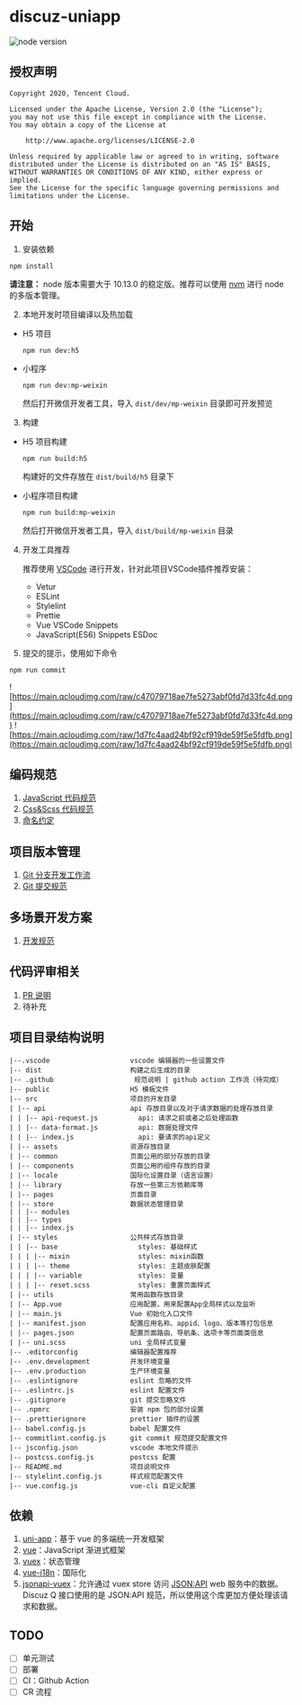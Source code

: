# discuz-uniapp

![node version](https://img.shields.io/badge/node-%3E%3D10.13.0-blue)

## 授权声明

```
Copyright 2020, Tencent Cloud.

Licensed under the Apache License, Version 2.0 (the "License");
you may not use this file except in compliance with the License.
You may obtain a copy of the License at

    http://www.apache.org/licenses/LICENSE-2.0

Unless required by applicable law or agreed to in writing, software
distributed under the License is distributed on an "AS IS" BASIS,
WITHOUT WARRANTIES OR CONDITIONS OF ANY KIND, either express or implied.
See the License for the specific language governing permissions and
limitations under the License.
```

## 开始

1. 安装依赖
  ```
  npm install
  ```

**请注意：** node 版本需要大于 10.13.0 的稳定版。推荐可以使用 [nvm](https://github.com/nvm-sh/nvm) 进行 node 的多版本管理。

2. 本地开发时项目编译以及热加载
- H5 项目
  ```
  npm run dev:h5
  ```

- 小程序
  ```
  npm run dev:mp-weixin
  ```

  然后打开微信开发者工具，导入 `dist/dev/mp-weixin` 目录即可开发预览

3. 构建
- H5 项目构建
  ```
  npm run build:h5
  ```
  构建好的文件存放在 `dist/build/h5` 目录下

- 小程序项目构建
  ```
  npm run build:mp-weixin
  ```

  然后打开微信开发者工具，导入 `dist/build/mp-weixin` 目录

4. 开发工具推荐

    推荐使用 [VSCode](https://code.visualstudio.com/) 进行开发，针对此项目VSCode插件推荐安装：
   - Vetur
   - ESLint
   - Stylelint
   - Prettie
   - Vue VSCode Snippets
   - JavaScript(ES6) Snippets ESDoc

5. 提交的提示，使用如下命令

  ```
  npm run commit
  ```

  ![https://main.qcloudimg.com/raw/c47079718ae7fe5273abf0fd7d33fc4d.png](https://main.qcloudimg.com/raw/c47079718ae7fe5273abf0fd7d33fc4d.png)
  ![https://main.qcloudimg.com/raw/1d7fc4aad24bf92cf919de59f5e5fdfb.png](https://main.qcloudimg.com/raw/1d7fc4aad24bf92cf919de59f5e5fdfb.png)

## 编码规范

1. [JavaScript 代码规范](./.github/JAVASCRIPT_STYLE.md)
2. [Css&Scss 代码规范](./.github/CSS_STYLE.md)
3. [命名约定](./.github/NAMING.md)

## 项目版本管理
1. [Git 分支开发工作流](./.github/GIT_BRANCH_FLOW.md)
2. [Git 提交规范](./.github/COMMIT_STYLE.md)

## 多场景开发方案
1. [开发规范](./.github/MANY-SCENARIOS.md)

## 代码评审相关
1. [PR 说明](./.github/PR_TML.md)
2. 待补充

## 项目目录结构说明
```
|--.vscode                    vscode 编辑器的一些设置文件
|-- dist                      构建之后生成的目录
|-- .github                    规范说明 | github action 工作流（待完成）
|-- public                    H5 模板文件
|-- src                       项目的开发目录
| |-- api                     api 存放目录以及对于请求数据的处理存放目录
| | |-- api-request.js          api: 请求之前或者之后处理函数
| | |-- data-format.js          api: 数据处理文件
| | |-- index.js                api: 要请求的api定义
| |-- assets                  资源存放目录
| |-- common                  页面公用的部分存放的目录
| |-- components              页面公用的组件存放的目录
| |-- locale                  国际化设置目录（语言设置）
| |-- library                 存放一些第三方依赖库等
| |-- pages                   页面目录
| |-- store                   数据状态管理目录
| | |-- modules
| | |-- types
| | |-- index.js
| |-- styles                  公共样式存放目录
| | |-- base                    styles: 基础样式
| | | |-- mixin                 styles: mixin函数
| | | |-- theme                 styles: 主题皮肤配置
| | | |-- variable              styles: 变量
| | | |-- reset.scss            styles: 重置页面样式
| |-- utils                   常用函数存放目录
| |-- App.vue                 应用配置，用来配置App全局样式以及监听
| |-- main.js                 Vue 初始化入口文件
| |-- manifest.json           配置应用名称、appid、logo、版本等打包信息
| |-- pages.json              配置页面路由、导航条、选项卡等页面类信息
| |-- uni.scss                uni 全局样式变量
|-- .editorconfig             编辑器配置推荐
|-- .env.development          开发环境变量
|-- .env.production           生产环境变量
|-- .eslintignore             eslint 忽略的文件
|-- .eslintrc.js              eslint 配置文件
|-- .gitignore                git 提交忽略文件
|-- .npmrc                    安装 npm 包的部分设置
|-- .prettierignore           prettier 插件的设置
|-- babel.config.js           babel 配置文件
|-- commitlint.config.js      git commit 规范提交配置文件
|-- jsconfig.json             vscode 本地文件提示
|-- postcss.config.js         postcss 配置
|-- README.md                 项目说明文件
|-- stylelint.config.js       样式规范配置文件
|-- vue.config.js             vue-cli 自定义配置
```

## 依赖
1. [uni-app](https://uniapp.dcloud.io/)：基于 vue 的多端统一开发框架
2. [vue](https://cn.vuejs.org/index.html)：JavaScript 渐进式框架
3. [vuex](https://vuex.vuejs.org/zh/)：状态管理
4. [vue-i18n](https://kazupon.github.io/vue-i18n/zh/)：国际化
5. [jsonapi-vuex](https://github.com/mrichar1/jsonapi-vuex)：允许通过 vuex store 访问 [JSON:API](https://jsonapi.org/) web 服务中的数据。Discuz Q 接口使用的是 JSON:API 规范，所以使用这个库更加方便处理该请求和数据。

## TODO

- [ ] 单元测试
- [ ] 部署
- [ ] CI：Github Action
- [ ] CR 流程
